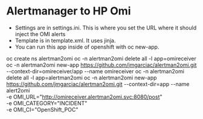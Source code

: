 # Alertmanager to HP Omi


 - Settings are in settings.ini. This is where you set the URL where it should inject the OMI alerts
 - Template is in template.xml. It uses jinja.
 - You can run this app inside of openshift with oc new-app.

oc create ns alertman2omi
oc -n alertman2omi delete all -l app=omireceiver
oc -n alertman2omi new-app https://github.com/jmgarciac/alertman2omi.git --context-dir=omireceiver/app --name omireceiver
oc -n alertman2omi delete all -l app=alertman2omi
oc -n alertman2omi new-app https://github.com/jmgarciac/alertman2omi.git --context-dir=app --name alert2omi \
-e OMI_URL="http://omireceiver.alertman2omi.svc:8080/post" \
-e OMI_CATEGORY="INCIDENT"\
-e OMI_CI="OpenShift_POC"


